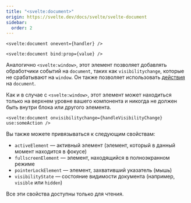 ```yaml
---
title: "<svelte:document>"
origin: https://svelte.dev/docs/svelte/svelte-document
sidebar:
  order: 2
---
```


```svelte
<svelte:document onevent={handler} />
```

```svelte
<svelte:document bind:prop={value} />
```

Аналогично `<svelte:window>`, этот элемент позволяет добавлять обработчики событий на `document`, таких как `visibilitychange`, которые не срабатывают на `window`. Он также позволяет использовать [действия](/template-syntax/use/) на `document`.

Как и в случае с `<svelte:window>`, этот элемент может находиться только на верхнем уровне вашего компонента и никогда не должен быть внутри блока или другого элемента.

```svelte
<svelte:document onvisibilitychange={handleVisibilityChange} use:someAction />
```

Вы также можете привязываться к следующим свойствам:

- `activeElement` — активный элемент (элемент, который в данный момент находится в фокусе)
- `fullscreenElement` — элемент, находящийся в полноэкранном режиме
- `pointerLockElement` — элемент, захвативший указатель (мышь)
- `visibilityState` — состояние видимости документа (например, `visible` или `hidden`)

Все эти свойства доступны только для чтения.
